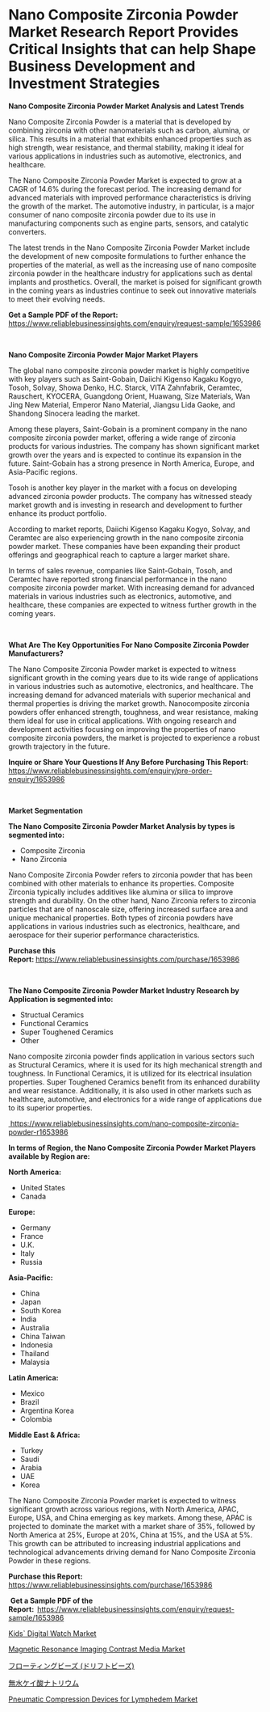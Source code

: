 <p><h1>Nano Composite Zirconia Powder Market Research Report Provides Critical Insights that can help Shape Business Development and Investment Strategies</h1></p><p><strong>Nano Composite Zirconia Powder Market Analysis and Latest Trends</strong></p>
<p><p>Nano Composite Zirconia Powder is a material that is developed by combining zirconia with other nanomaterials such as carbon, alumina, or silica. This results in a material that exhibits enhanced properties such as high strength, wear resistance, and thermal stability, making it ideal for various applications in industries such as automotive, electronics, and healthcare.</p><p>The Nano Composite Zirconia Powder Market is expected to grow at a CAGR of 14.6% during the forecast period. The increasing demand for advanced materials with improved performance characteristics is driving the growth of the market. The automotive industry, in particular, is a major consumer of nano composite zirconia powder due to its use in manufacturing components such as engine parts, sensors, and catalytic converters.</p><p>The latest trends in the Nano Composite Zirconia Powder Market include the development of new composite formulations to further enhance the properties of the material, as well as the increasing use of nano composite zirconia powder in the healthcare industry for applications such as dental implants and prosthetics. Overall, the market is poised for significant growth in the coming years as industries continue to seek out innovative materials to meet their evolving needs.</p></p>
<p><strong>Get a Sample PDF of the Report:&nbsp;</strong> <a href="https://www.reliablebusinessinsights.com/enquiry/request-sample/1653986">https://www.reliablebusinessinsights.com/enquiry/request-sample/1653986</a></p>
<p>&nbsp;</p>
<p><strong>Nano Composite Zirconia Powder Major Market Players</strong></p>
<p><p>The global nano composite zirconia powder market is highly competitive with key players such as Saint-Gobain, Daiichi Kigenso Kagaku Kogyo, Tosoh, Solvay, Showa Denko, H.C. Starck, VITA Zahnfabrik, Ceramtec, Rauschert, KYOCERA, Guangdong Orient, Huawang, Size Materials, Wan Jing New Material, Emperor Nano Material, Jiangsu Lida Gaoke, and Shandong Sinocera leading the market.</p><p>Among these players, Saint-Gobain is a prominent company in the nano composite zirconia powder market, offering a wide range of zirconia products for various industries. The company has shown significant market growth over the years and is expected to continue its expansion in the future. Saint-Gobain has a strong presence in North America, Europe, and Asia-Pacific regions.</p><p>Tosoh is another key player in the market with a focus on developing advanced zirconia powder products. The company has witnessed steady market growth and is investing in research and development to further enhance its product portfolio.</p><p>According to market reports, Daiichi Kigenso Kagaku Kogyo, Solvay, and Ceramtec are also experiencing growth in the nano composite zirconia powder market. These companies have been expanding their product offerings and geographical reach to capture a larger market share.</p><p>In terms of sales revenue, companies like Saint-Gobain, Tosoh, and Ceramtec have reported strong financial performance in the nano composite zirconia powder market. With increasing demand for advanced materials in various industries such as electronics, automotive, and healthcare, these companies are expected to witness further growth in the coming years.</p></p>
<p>&nbsp;</p>
<p><strong>What Are The Key Opportunities For Nano Composite Zirconia Powder Manufacturers?</strong></p>
<p><p>The Nano Composite Zirconia Powder market is expected to witness significant growth in the coming years due to its wide range of applications in various industries such as automotive, electronics, and healthcare. The increasing demand for advanced materials with superior mechanical and thermal properties is driving the market growth. Nanocomposite zirconia powders offer enhanced strength, toughness, and wear resistance, making them ideal for use in critical applications. With ongoing research and development activities focusing on improving the properties of nano composite zirconia powders, the market is projected to experience a robust growth trajectory in the future.</p></p>
<p><strong>Inquire or Share Your Questions If Any Before Purchasing This Report:</strong> <a href="https://www.reliablebusinessinsights.com/enquiry/pre-order-enquiry/1653986">https://www.reliablebusinessinsights.com/enquiry/pre-order-enquiry/1653986</a></p>
<p>&nbsp;</p>
<p><strong>Market Segmentation</strong></p>
<p><strong>The Nano Composite Zirconia Powder Market Analysis by types is segmented into:</strong></p>
<p><ul><li>Composite Zirconia</li><li>Nano Zirconia</li></ul></p>
<p><p>Nano Composite Zirconia Powder refers to zirconia powder that has been combined with other materials to enhance its properties. Composite Zirconia typically includes additives like alumina or silica to improve strength and durability. On the other hand, Nano Zirconia refers to zirconia particles that are of nanoscale size, offering increased surface area and unique mechanical properties. Both types of zirconia powders have applications in various industries such as electronics, healthcare, and aerospace for their superior performance characteristics.</p></p>
<p><strong>Purchase this Report:&nbsp;</strong><a href="https://www.reliablebusinessinsights.com/purchase/1653986">https://www.reliablebusinessinsights.com/purchase/1653986</a></p>
<p>&nbsp;</p>
<p><strong>The Nano Composite Zirconia Powder Market Industry Research by Application is segmented into:</strong></p>
<p><ul><li>Structual Ceramics</li><li>Functional Ceramics</li><li>Super Toughened Ceramics</li><li>Other</li></ul></p>
<p><p>Nano composite zirconia powder finds application in various sectors such as Structural Ceramics, where it is used for its high mechanical strength and toughness. In Functional Ceramics, it is utilized for its electrical insulation properties. Super Toughened Ceramics benefit from its enhanced durability and wear resistance. Additionally, it is also used in other markets such as healthcare, automotive, and electronics for a wide range of applications due to its superior properties.</p></p>
<p><a href="https://www.reliablebusinessinsights.com/nano-composite-zirconia-powder-r1653986">&nbsp;https://www.reliablebusinessinsights.com/nano-composite-zirconia-powder-r1653986</a></p>
<p><strong>In terms of Region, the Nano Composite Zirconia Powder Market Players available by Region are:</strong></p>
<p>
    <p> <strong> North America: </strong>
        <ul>
            <li>United States</li>
            <li>Canada</li>
        </ul>
        </p> 
    <p> <strong> Europe: </strong>
        <ul>
            <li>Germany</li>
            <li>France</li>
            <li>U.K.</li>
            <li>Italy</li>
            <li>Russia</li>
        </ul>
        </p> 
    <p> <strong> Asia-Pacific: </strong>
        <ul>
            <li>China</li>
            <li>Japan</li>
            <li>South Korea</li>
            <li>India</li>
            <li>Australia</li>
            <li>China Taiwan</li>
            <li>Indonesia</li>
            <li>Thailand</li>
            <li>Malaysia</li>
        </ul>
        </p> 
    <p> <strong> Latin America: </strong>
        <ul>
            <li>Mexico</li>
            <li>Brazil</li>
            <li>Argentina Korea</li>
            <li>Colombia</li>
        </ul>
        </p> 
    <p> <strong> Middle East & Africa: </strong>
        <ul>
            <li>Turkey</li>
            <li>Saudi</li>
            <li>Arabia</li>
            <li>UAE</li>
            <li>Korea</li>
        </ul>
    </p>
    </p>
<p><p>The Nano Composite Zirconia Powder market is expected to witness significant growth across various regions, with North America, APAC, Europe, USA, and China emerging as key markets. Among these, APAC is projected to dominate the market with a market share of 35%, followed by North America at 25%, Europe at 20%, China at 15%, and the USA at 5%. This growth can be attributed to increasing industrial applications and technological advancements driving demand for Nano Composite Zirconia Powder in these regions.</p></p>
<p><strong>Purchase this Report: </strong><a href="https://www.reliablebusinessinsights.com/purchase/1653986">https://www.reliablebusinessinsights.com/purchase/1653986</a></p>
<p>&nbsp;<strong>Get a Sample PDF of the Report:&nbsp;&nbsp;</strong><a href="https://www.reliablebusinessinsights.com/enquiry/request-sample/1653986">https://www.reliablebusinessinsights.com/enquiry/request-sample/1653986</a></p>
<p><strong></strong></p>
<p><p><a href="https://www.linkedin.com/pulse/insights-kids-digital-watch-market-players-size-geographical-regions-hnwac">Kids` Digital Watch Market</a></p><p><a href="https://www.linkedin.com/pulse/analyzing-magnetic-resonance-imaging-contrast-media-market-jujcf">Magnetic Resonance Imaging Contrast Media Market</a></p><p><a href="https://github.com/Andrewones2023/Market-Research-Report-List-2/blob/main/1933161176422.md">フローティングビーズ (ドリフトビーズ)</a></p><p><a href="https://github.com/hardee896/Market-Research-Report-List-2/blob/main/9547330176421.md">無水ケイ酸ナトリウム</a></p><p><a href="https://github.com/ruddyyedelwadw/Market-Research-Report-List-3/blob/main/pneumatic-compression-devices-for-lymphedem-market.md">Pneumatic Compression Devices for Lymphedem Market</a></p></p>